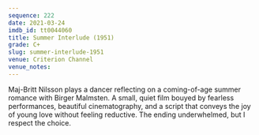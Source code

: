 ```yaml
---
sequence: 222
date: 2021-03-24
imdb_id: tt0044060
title: Summer Interlude (1951)
grade: C+
slug: summer-interlude-1951
venue: Criterion Channel
venue_notes:
---
```


Maj-Britt Nilsson plays a dancer reflecting on a coming-of-age summer romance with Birger Malmsten. A small, quiet film bouyed by fearless performances, beautiful cinematography, and a script that conveys the joy of young love without feeling reductive. The ending underwhelmed, but I respect the choice.
